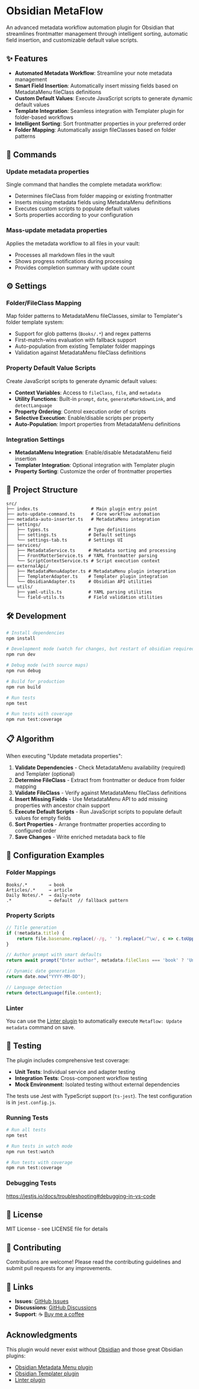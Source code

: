 # Obsidian MetaFlow

An advanced metadata workflow automation plugin for Obsidian that streamlines frontmatter management through intelligent sorting, automatic field insertion, and customizable default value scripts.

## ✨ Features

- **Automated Metadata Workflow**: Streamline your note metadata management
- **Smart Field Insertion**: Automatically insert missing fields based on MetadataMenu fileClass definitions
- **Custom Default Values**: Execute JavaScript scripts to generate dynamic default values
- **Template Integration**: Seamless integration with Templater plugin for folder-based workflows
- **Intelligent Sorting**: Sort frontmatter properties in your preferred order
- **Folder Mapping**: Automatically assign fileClasses based on folder patterns

## 🚀 Commands

### Update metadata properties

Single command that handles the complete metadata workflow:

- Determines fileClass from folder mapping or existing frontmatter
- Inserts missing metadata fields using MetadataMenu definitions
- Executes custom scripts to populate default values
- Sorts properties according to your configuration

### Mass-update metadata properties

Applies the metadata workflow to all files in your vault:

- Processes all markdown files in the vault
- Shows progress notifications during processing
- Provides completion summary with update count

## ⚙️ Settings

### Folder/FileClass Mapping

Map folder patterns to MetadataMenu fileClasses, similar to Templater's folder template system:

- Support for glob patterns (`Books/.*`) and regex patterns
- First-match-wins evaluation with fallback support
- Auto-population from existing Templater folder mappings
- Validation against MetadataMenu fileClass definitions

### Property Default Value Scripts

Create JavaScript scripts to generate dynamic default values:

- **Context Variables**: Access to `fileClass`, `file`, and `metadata`
- **Utility Functions**: Built-in `prompt`, `date`, `generateMarkdownLink`, and `detectLanguage`
- **Property Ordering**: Control execution order of scripts
- **Selective Execution**: Enable/disable scripts per property
- **Auto-Population**: Import properties from MetadataMenu definitions

### Integration Settings

- **MetadataMenu Integration**: Enable/disable MetadataMenu field insertion
- **Templater Integration**: Optional integration with Templater plugin
- **Property Sorting**: Customize the order of frontmatter properties

## 📁 Project Structure

```text
src/
├── index.ts                    # Main plugin entry point
├── auto-update-command.ts      # Core workflow automation
├── metadata-auto-inserter.ts   # MetadataMenu integration
├── settings/
│   ├── types.ts               # Type definitions
│   ├── settings.ts            # Default settings
│   └── settings-tab.ts        # Settings UI
├── services/
│   ├── MetadataService.ts     # Metadata sorting and processing
│   ├── FrontMatterService.ts  # YAML frontmatter parsing
│   └── ScriptContextService.ts # Script execution context
├── externalApi/
│   ├── MetadataMenuAdapter.ts # MetadataMenu plugin integration
│   ├── TemplaterAdapter.ts    # Templater plugin integration
│   └── ObsidianAdapter.ts     # Obsidian API utilities
└── utils/
    ├── yaml-utils.ts          # YAML parsing utilities
    └── field-utils.ts         # Field validation utilities
```

## 🛠️ Development

```bash
# Install dependencies
npm install

# Development mode (watch for changes, but restart of obsidian required)
npm run dev

# Debug mode (with source maps)
npm run debug

# Build for production
npm run build

# Run tests
npm test

# Run tests with coverage
npm run test:coverage
```

## 📋 Algorithm

When executing "Update metadata properties":

1. **Validate Dependencies** - Check MetadataMenu availability (required) and Templater (optional)
2. **Determine FileClass** - Extract from frontmatter or deduce from folder mapping
3. **Validate FileClass** - Verify against MetadataMenu fileClass definitions
4. **Insert Missing Fields** - Use MetadataMenu API to add missing properties with ancestor chain support
5. **Execute Default Scripts** - Run JavaScript scripts to populate default values for empty fields
6. **Sort Properties** - Arrange frontmatter properties according to configured order
7. **Save Changes** - Write enriched metadata back to file

## 🔧 Configuration Examples

### Folder Mappings

```text
Books/.*        → book
Articles/.*     → article
Daily Notes/.*  → daily-note
.*              → default  // fallback pattern
```

### Property Scripts

```javascript
// Title generation
if (!metadata.title) {
    return file.basename.replace(/-/g, ' ').replace(/^\w/, c => c.toUpperCase());
}

// Author prompt with smart defaults
return await prompt("Enter author", metadata.fileClass === 'book' ? 'Unknown Author' : 'Me');

// Dynamic date generation
return date.now("YYYY-MM-DD");

// Language detection
return detectLanguage(file.content);
```

### Linter

You can use the [Linter plugin](https://github.com/platers/obsidian-linter) to automatically execute `Metaflow: Update metadata` command on save.

## 🧪 Testing

The plugin includes comprehensive test coverage:

- **Unit Tests**: Individual service and adapter testing
- **Integration Tests**: Cross-component workflow testing
- **Mock Environment**: Isolated testing without external dependencies

The tests use Jest with TypeScript support (`ts-jest`). The test configuration is in `jest.config.js`.

### Running Tests

```bash
# Run all tests
npm test

# Run tests in watch mode
npm run test:watch

# Run tests with coverage
npm run test:coverage
```

### Debugging Tests

<https://jestjs.io/docs/troubleshooting#debugging-in-vs-code>

## 📄 License

MIT License - see LICENSE file for details

## 🤝 Contributing

Contributions are welcome! Please read the contributing guidelines and submit pull requests for any improvements.

## 🔗 Links

- **Issues**: [GitHub Issues](https://github.com/fchastanet/obsidian-metaflow/issues)
- **Discussions**: [GitHub Discussions](https://github.com/fchastanet/obsidian-metaflow/discussions)
- **Support**: ☕ [Buy me a coffee](https://coff.ee/fchastanetl)

## Acknowledgments

This plugin would never exist without [Obsidian](https://obsidian.md/)
and those great Obsidian plugins:

- [Obsidian Metadata Menu plugin](https://mdelobelle.github.io/metadatamenu)
- [Obsidian Templater plugin](https://github.com/SilentVoid13/Templater)
- [Linter plugin](https://github.com/platers/obsidian-linter)
